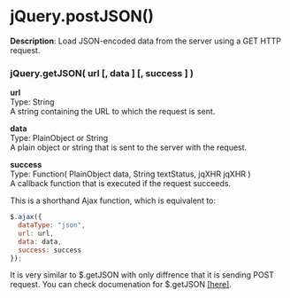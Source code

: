 # jQuery.postJSON()
**Description**: Load JSON-encoded data from the server using a GET HTTP request.

### jQuery.getJSON( url [, data ] [, success ] )

**url**  
Type: String  
A string containing the URL to which the request is sent.

**data**  
Type: PlainObject or String  
A plain object or string that is sent to the server with the request.

**success**  
Type: Function( PlainObject data, String textStatus, jqXHR jqXHR )  
A callback function that is executed if the request succeeds.

This is a shorthand Ajax function, which is equivalent to:
```javascript
$.ajax({
  dataType: "json",
  url: url,
  data: data,
  success: success
});
```

It is very similar to $.getJSON with only diffrence that it is sending POST request. You can check documenation for $.getJSON [[here]](http://api.jquery.com/jquery.getjson/).